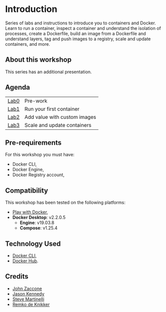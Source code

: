 # Introduction

Series of labs and instructions to introduce you to containers and Docker. Learn to run a container, inspect a container and understand the isolation of processes, create a Dockerfile, build an image from a Dockerfile and understand layers, tag and push images to a registry, scale and update containers, and more.

## About this workshop

This series has an additional presentation.

## Agenda

|  |  |
| :--- | :--- |
| [Lab0](getting-started/lab-0.md) | Pre-work |
| [Lab1](docker-101/lab-1.md) | Run your first container |
| [Lab2](docker-101/lab-2.md) | Add value with custom images |
| [Lab3](docker-101/lab-3.md) | Scale and update containers |

## Pre-requirements

For this workshop you must have:

* Docker CLI,
* Docker Engine,
* Docker Registry account,

## Compatibility

This workshop has been tested on the following platforms:

* [Play with Docker](https://labs.play-with-docker.com/),
* **Docker Desktop**: v2.2.0.5
  * **Engine**: v19.03.8
  * **Compose**: v1.25.4

## Technology Used

* [Docker CLI](https://docs.docker.com/engine/reference/commandline/cli/),
* [Docker Hub](https://hub.docker.com/).

## Credits

* [John Zaccone](https://github.com/jzaccone)
* [Jason Kennedy](https://github.com/jkomg)
* [Steve Martinelli](https://github.com/stevemar)
* [Remko de Knikker](https://github.com/remkohdev)

